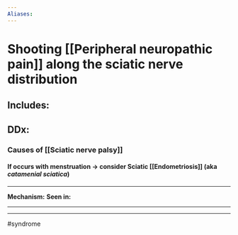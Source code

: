 ```yaml
---
Aliases:
---
```

# Shooting [[Peripheral neuropathic pain]] along the sciatic nerve distribution 
## Includes:
### 
## DDx:
### Causes of [[Sciatic nerve palsy]]
#### If occurs with menstruation -> consider Sciatic [[Endometriosis]] (aka *catamenial sciatica*)

---
**Mechanism:**
**Seen in:**

---


---
#syndrome 